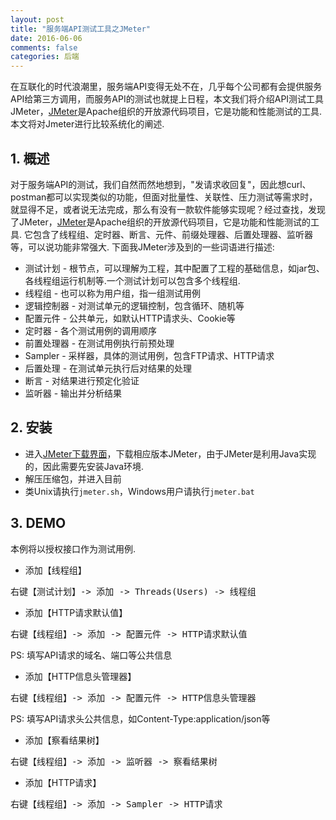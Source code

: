 ```yaml
---
layout: post
title: "服务端API测试工具之JMeter"
date: 2016-06-06
comments: false
categories: 后端
---
```


在互联化的时代浪潮里，服务端API变得无处不在，几乎每个公司都有会提供服务API给第三方调用，而服务API的测试也就提上日程，本文我们将介绍API测试工具JMeter，[JMeter](http://jmeter.apache.org)是Apache组织的开放源代码项目，它是功能和性能测试的工具. 本文将对Jmeter进行比较系统化的阐述.

## 1. 概述
对于服务端API的测试，我们自然而然地想到，"发请求收回复"，因此想curl、postman都可以实现类似的功能，但面对批量性、关联性、压力测试等需求时，就显得不足，或者说无法完成，那么有没有一款软件能够实现呢？经过查找，发现了JMeter，[JMeter](http://jmeter.apache.org)是Apache组织的开放源代码项目，它是功能和性能测试的工具. 它包含了线程组、定时器、断言、元件、前缀处理器、后置处理器、监听器等，可以说功能非常强大. 下面我JMeter涉及到的一些词语进行描述:

* 测试计划 - 根节点，可以理解为工程，其中配置了工程的基础信息，如jar包、各线程组运行机制等.一个测试计划可以包含多个线程组.
* 线程组 - 也可以称为用户组，指一组测试用例
* 逻辑控制器 - 对测试单元的逻辑控制，包含循环、随机等
* 配置元件 - 公共单元，如默认HTTP请求头、Cookie等
* 定时器 - 各个测试用例的调用顺序
* 前置处理器 - 在测试用例执行前预处理
* Sampler - 采样器，具体的测试用例，包含FTP请求、HTTP请求
* 后置处理 - 在测试单元执行后对结果的处理
* 断言 - 对结果进行预定化验证
* 监听器 - 输出并分析结果

## 2. 安装
* 进入[JMeter下载界面](http://jmeter.apache.org/download_jmeter.cgi)，下载相应版本JMeter，由于JMeter是利用Java实现的，因此需要先安装Java环境.
* 解压压缩包，并进入目前
* 类Unix请执行`jmeter.sh`，Windows用户请执行`jmeter.bat`

## 3. DEMO
本例将以授权接口作为测试用例.

* 添加【线程组】
<pre>
右键【测试计划】-> 添加 -> Threads(Users) -> 线程组
</pre>
* 添加【HTTP请求默认值】
<pre>
右键【线程组】-> 添加 -> 配置元件 -> HTTP请求默认值
</pre>
PS: 填写API请求的域名、端口等公共信息
* 添加【HTTP信息头管理器】
<pre>
右键【线程组】-> 添加 -> 配置元件 -> HTTP信息头管理器
</pre>
PS: 填写API请求头公共信息，如Content-Type:application/json等
* 添加【察看结果树】
<pre>
右键【线程组】-> 添加 -> 监听器 -> 察看结果树
</pre>
* 添加【HTTP请求】
<pre>
右键【线程组】-> 添加 -> Sampler -> HTTP请求
</pre>


